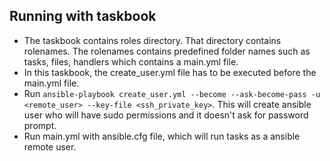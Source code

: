 ## Running with taskbook
- The taskbook contains roles directory. That directory contains rolenames. The rolenames contains predefined folder names such as tasks, files, handlers which contains a main.yml file.
- In this taskbook, the create_user.yml file has to be executed before the main.yml file.
- Run `ansible-playbook create_user.yml --become --ask-become-pass -u <remote_user> --key-file <ssh_private_key>`. This will create ansible user who will have sudo permissions and it doesn't ask for password prompt.
- Run main.yml with ansible.cfg file, which will run tasks as a ansible remote user.
